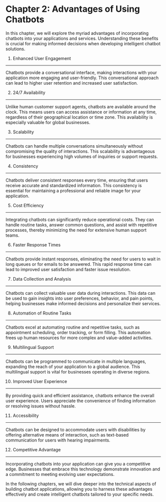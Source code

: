 Chapter 2: Advantages of Using Chatbots
=======================================

In this chapter, we will explore the myriad advantages of incorporating chatbots into your applications and services. Understanding these benefits is crucial for making informed decisions when developing intelligent chatbot solutions.

1. Enhanced User Engagement
---------------------------

Chatbots provide a conversational interface, making interactions with your application more engaging and user-friendly. This conversational approach can lead to higher user retention and increased user satisfaction.

2. 24/7 Availability
--------------------

Unlike human customer support agents, chatbots are available around the clock. This means users can access assistance or information at any time, regardless of their geographical location or time zone. This availability is especially valuable for global businesses.

3. Scalability
--------------

Chatbots can handle multiple conversations simultaneously without compromising the quality of interactions. This scalability is advantageous for businesses experiencing high volumes of inquiries or support requests.

4. Consistency
--------------

Chatbots deliver consistent responses every time, ensuring that users receive accurate and standardized information. This consistency is essential for maintaining a professional and reliable image for your application.

5. Cost Efficiency
------------------

Integrating chatbots can significantly reduce operational costs. They can handle routine tasks, answer common questions, and assist with repetitive processes, thereby minimizing the need for extensive human support teams.

6. Faster Response Times
------------------------

Chatbots provide instant responses, eliminating the need for users to wait in long queues or for emails to be answered. This rapid response time can lead to improved user satisfaction and faster issue resolution.

7. Data Collection and Analysis
-------------------------------

Chatbots can collect valuable user data during interactions. This data can be used to gain insights into user preferences, behavior, and pain points, helping businesses make informed decisions and personalize their services.

8. Automation of Routine Tasks
------------------------------

Chatbots excel at automating routine and repetitive tasks, such as appointment scheduling, order tracking, or form filling. This automation frees up human resources for more complex and value-added activities.

9. Multilingual Support
-----------------------

Chatbots can be programmed to communicate in multiple languages, expanding the reach of your application to a global audience. This multilingual support is vital for businesses operating in diverse regions.

10. Improved User Experience
----------------------------

By providing quick and efficient assistance, chatbots enhance the overall user experience. Users appreciate the convenience of finding information or resolving issues without hassle.

11. Accessibility
-----------------

Chatbots can be designed to accommodate users with disabilities by offering alternative means of interaction, such as text-based communication for users with hearing impairments.

12. Competitive Advantage
-------------------------

Incorporating chatbots into your application can give you a competitive edge. Businesses that embrace this technology demonstrate innovation and a commitment to meeting evolving user expectations.

In the following chapters, we will dive deeper into the technical aspects of building chatbot applications, allowing you to harness these advantages effectively and create intelligent chatbots tailored to your specific needs.

